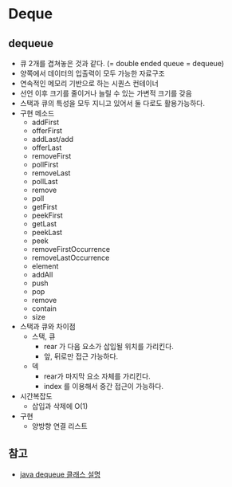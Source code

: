 # Deque

## dequeue

* 큐 2개를 겹쳐놓은 것과 같다. (= double ended queue = dequeue)&#x20;
* 양쪽에서 데이터의 입출력이 모두 가능한 자료구조
* 연속적인 메모리 기반으로 하는 시퀀스 컨테이너
* 선언 이후 크기를 줄이거나 늘릴 수 있는 가변적 크기를 갖음
* 스택과 큐의 특성을 모두 지니고 있어서 둘 다로도 활용가능하다.&#x20;
* 구현 메소드&#x20;
  * addFirst&#x20;
  * offerFirst&#x20;
  * addLast/add
  * offerLast&#x20;
  * removeFirst
  * pollFirst
  * removeLast
  * pollLast&#x20;
  * remove
  * poll
  * getFirst
  * peekFirst
  * getLast
  * peekLast
  * peek
  * removeFirstOccurrence&#x20;
  * removeLastOccurrence&#x20;
  * element
  * addAll
  * push
  * pop
  * remove&#x20;
  * contain
  * size&#x20;
* 스택과 큐와 차이점&#x20;
  * 스택, 큐
    * rear 가 다음 요소가 삽입될 위치를 가리킨다.&#x20;
    * 앞, 뒤로만 접근 가능하다.&#x20;
  * 덱
    * rear가 마지막 요소 자체를 가리킨다.&#x20;
    * index 를 이용해서 중간 접근이 가능하다.&#x20;
* 시간복잡도&#x20;
  * 삽입과 삭제에 O(1)&#x20;
* 구현
  * 양방향 연결 리스트&#x20;



## 참고&#x20;

* [java dequeue 클래스 설명](https://haenny.tistory.com/365)&#x20;

